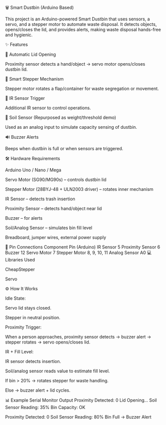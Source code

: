 🗑️ Smart Dustbin (Arduino Based)

This project is an Arduino-powered Smart Dustbin that uses sensors, a servo, and a stepper motor to automate waste disposal.
It detects objects, opens/closes the lid, and provides alerts, making waste disposal hands-free and hygienic.

✨ Features

👋 Automatic Lid Opening

Proximity sensor detects a hand/object → servo motor opens/closes dustbin lid.

🚪 Smart Stepper Mechanism

Stepper motor rotates a flap/container for waste segregation or movement.

🔦 IR Sensor Trigger

Additional IR sensor to control operations.

🌱 Soil Sensor (Repurposed as weight/threshold demo)

Used as an analog input to simulate capacity sensing of dustbin.

🔊 Buzzer Alerts

Beeps when dustbin is full or when sensors are triggered.

🛠 Hardware Requirements

Arduino Uno / Nano / Mega

Servo Motor (SG90/MG90s) – controls dustbin lid

Stepper Motor (28BYJ-48 + ULN2003 driver) – rotates inner mechanism

IR Sensor – detects trash insertion

Proximity Sensor – detects hand/object near lid

Buzzer – for alerts

Soil/Analog Sensor – simulates bin fill level

Breadboard, jumper wires, external power supply

📂 Pin Connections
Component	Pin (Arduino)
IR Sensor	5
Proximity Sensor	6
Buzzer	12
Servo Motor	7
Stepper Motor	8, 9, 10, 11
Analog Sensor	A0
💻 Libraries Used

CheapStepper

Servo

⚙️ How It Works

Idle State:

Servo lid stays closed.

Stepper in neutral position.

Proximity Trigger:

When a person approaches, proximity sensor detects → buzzer alert → stepper rotates → servo opens/closes lid.

IR + Fill Level:

IR sensor detects insertion.

Soil/analog sensor reads value to estimate fill level.

If bin > 20% → rotates stepper for waste handling.

Else → buzzer alert + lid cycles.

📊 Example Serial Monitor Output
Proximity Detected: 0
Lid Opening...
Soil Sensor Reading: 35%
Bin Capacity: OK

Proximity Detected: 0
Soil Sensor Reading: 80%
Bin Full → Buzzer Alert




